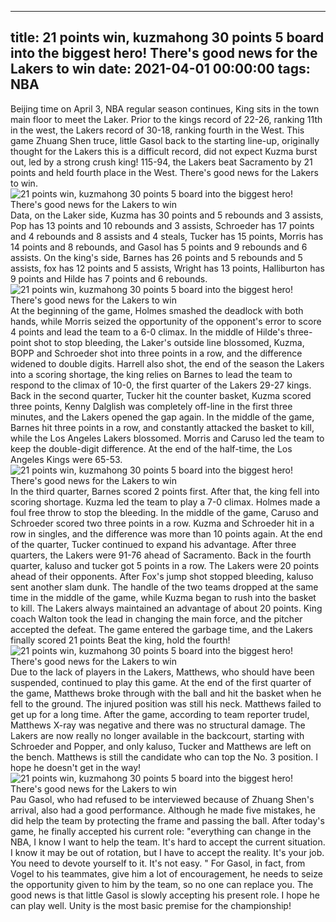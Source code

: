 
---
title: 21 points win, kuzmahong 30 points 5 board into the biggest hero! There's good news for the Lakers to win
date: 2021-04-01 00:00:00
tags:  NBA
---
Beijing time on April 3, NBA regular season continues, King sits in the town main floor to meet the Laker. Prior to the kings record of 22-26, ranking 11th in the west, the Lakers record of 30-18, ranking fourth in the West. This game Zhuang Shen truce, little Gasol back to the starting line-up, originally thought for the Lakers this is a difficult record, did not expect Kuzma burst out, led by a strong crush king! 115-94, the Lakers beat Sacramento by 21 points and held fourth place in the West. There's good news for the Lakers to win.
![21 points win, kuzmahong 30 points 5 board into the biggest hero! There's good news for the Lakers to win](5dfb350c-695f-4e43-b963-1c54097bd0a5.gif)
Data, on the Laker side, Kuzma has 30 points and 5 rebounds and 3 assists, Pop has 13 points and 10 rebounds and 3 assists, Schroeder has 17 points and 4 rebounds and 8 assists and 4 steals, Tucker has 15 points, Morris has 14 points and 8 rebounds, and Gasol has 5 points and 9 rebounds and 6 assists. On the king's side, Barnes has 26 points and 5 rebounds and 5 assists, fox has 12 points and 5 assists, Wright has 13 points, Halliburton has 9 points and Hilde has 7 points and 6 rebounds.
![21 points win, kuzmahong 30 points 5 board into the biggest hero! There's good news for the Lakers to win](64abf716-92eb-44d3-aeeb-b3590c34b037.gif)
At the beginning of the game, Holmes smashed the deadlock with both hands, while Morris seized the opportunity of the opponent's error to score 4 points and lead the team to a 6-0 climax. In the middle of Hilde's three-point shot to stop bleeding, the Laker's outside line blossomed, Kuzma, BOPP and Schroeder shot into three points in a row, and the difference widened to double digits. Harrell also shot, the end of the season the Lakers into a scoring shortage, the king relies on Barnes to lead the team to respond to the climax of 10-0, the first quarter of the Lakers 29-27 kings. Back in the second quarter, Tucker hit the counter basket, Kuzma scored three points, Kenny Dalglish was completely off-line in the first three minutes, and the Lakers opened the gap again. In the middle of the game, Barnes hit three points in a row, and constantly attacked the basket to kill, while the Los Angeles Lakers blossomed. Morris and Caruso led the team to keep the double-digit difference. At the end of the half-time, the Los Angeles Kings were 65-53.
![21 points win, kuzmahong 30 points 5 board into the biggest hero! There's good news for the Lakers to win](c5059eb1-5708-4b21-b392-a15e77018f16.gif)
In the third quarter, Barnes scored 2 points first. After that, the king fell into scoring shortage. Kuzma led the team to play a 7-0 climax. Holmes made a foul free throw to stop the bleeding. In the middle of the game, Caruso and Schroeder scored two three points in a row. Kuzma and Schroeder hit in a row in singles, and the difference was more than 10 points again. At the end of the quarter, Tucker continued to expand his advantage. After three quarters, the Lakers were 91-76 ahead of Sacramento. Back in the fourth quarter, kaluso and tucker got 5 points in a row. The Lakers were 20 points ahead of their opponents. After Fox's jump shot stopped bleeding, kaluso sent another slam dunk. The handle of the two teams dropped at the same time in the middle of the game, while Kuzma began to rush into the basket to kill. The Lakers always maintained an advantage of about 20 points. King coach Walton took the lead in changing the main force, and the pitcher accepted the defeat. The game entered the garbage time, and the Lakers finally scored 21 points Beat the king, hold the fourth!
![21 points win, kuzmahong 30 points 5 board into the biggest hero! There's good news for the Lakers to win](6287726a-1b4b-4da2-a87a-a198a5856871.gif)
Due to the lack of players in the Lakers, Matthews, who should have been suspended, continued to play this game. At the end of the first quarter of the game, Matthews broke through with the ball and hit the basket when he fell to the ground. The injured position was still his neck. Matthews failed to get up for a long time. After the game, according to team reporter trudel, Matthews X-ray was negative and there was no structural damage. The Lakers are now really no longer available in the backcourt, starting with Schroeder and Popper, and only kaluso, Tucker and Matthews are left on the bench. Matthews is still the candidate who can top the No. 3 position. I hope he doesn't get in the way!
![21 points win, kuzmahong 30 points 5 board into the biggest hero! There's good news for the Lakers to win](4ddafd97-7810-411a-83cb-63227e321eff.gif)
Pau Gasol, who had refused to be interviewed because of Zhuang Shen's arrival, also had a good performance. Although he made five mistakes, he did help the team by protecting the frame and passing the ball. After today's game, he finally accepted his current role: "everything can change in the NBA, I know I want to help the team. It's hard to accept the current situation. I know it may be out of rotation, but I have to accept the reality. It's your job. You need to devote yourself to it. It's not easy. " For Gasol, in fact, from Vogel to his teammates, give him a lot of encouragement, he needs to seize the opportunity given to him by the team, so no one can replace you. The good news is that little Gasol is slowly accepting his present role. I hope he can play well. Unity is the most basic premise for the championship!